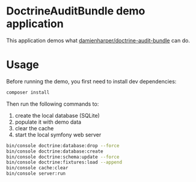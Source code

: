 # DoctrineAuditBundle demo application

This application demos what [damienharper/doctrine-audit-bundle](https://github.com/DamienHarper/DoctrineAuditBundle) can do.


Usage
=====

Before running the demo, you first need to install dev dependencies:

```bash
composer install
```

Then run the following commands to:
1. create the local database (SQLite)
2. populate it with demo data
3. clear the cache
4. start the local symfony web server

```bash
bin/console doctrine:database:drop --force
bin/console doctrine:database:create
bin/console doctrine:schema:update --force
bin/console doctrine:fixtures:load --append
bin/console cache:clear
bin/console server:run
```
